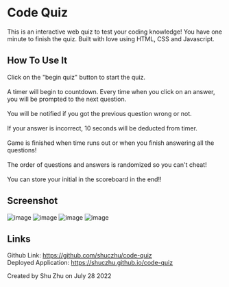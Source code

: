 # Code Quiz 
This is an interactive web quiz to test your coding knowledge! You have one minute to finish the quiz. Built with love using HTML, CSS and Javascript.

## How To Use It
Click on the "begin quiz" button to start the quiz. <br /><br />
A timer will begin to countdown. Every time when you click on an answer, you will be prompted to the next question. <br /><br />
You will be notified if you got the previous question wrong or not. <br /><br />
If your answer is incorrect, 10 seconds will be deducted from timer.<br /><br />
Game is finished when time runs out or when you finish answering all the questions! <br /><br />
The order of questions and answers is randomized so you can't cheat!
<br /><br />
You can store your initial in the scoreboard in the end!!

## Screenshot
![image](https://user-images.githubusercontent.com/108253013/181646723-d3d73e33-caf4-4bd2-b735-c7d7ab9c442d.png)
![image](https://user-images.githubusercontent.com/108253013/181646747-89c7f530-feae-4e35-9969-f25bd53803a3.png)
![image](https://user-images.githubusercontent.com/108253013/181646823-6d7e511c-bbff-4421-8f97-f66ec8310e21.png)
![image](https://user-images.githubusercontent.com/108253013/181646880-c4efe11e-94bc-4add-a850-6c651e09e17a.png)




## Links
Github Link: https://github.com/shuczhu/code-quiz <br />
Deployed Application: https://shuczhu.github.io/code-quiz<br />

Created by Shu Zhu on July 28 2022